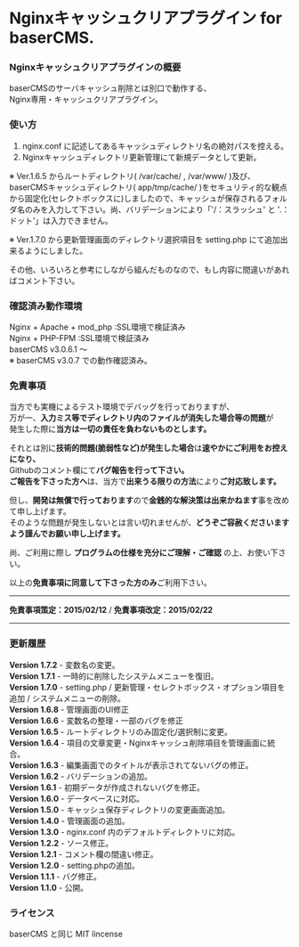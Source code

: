 # Nginxキャッシュクリアプラグイン for baserCMS.

### Nginxキャッシュクリアプラグインの概要 ###
baserCMSのサーバキャッシュ削除とは別口で動作する、  
Nginx専用・キャッシュクリアプラグイン。  

### 使い方 ###
1. nginx.conf に記述してあるキャッシュディレクトリ名の絶対パスを控える。  
2. Nginxキャッシュディレクトリ更新管理にて新規データとして更新。  

※ Ver.1.6.5 からルートディレクトリ( /var/cache/ , /var/www/ )及び、baserCMSキャッシュディレクトリ( app/tmp/cache/ )をセキュリティ的な観点から固定化(セレクトボックスに)しましたので、キャッシュが保存されるフォルダ名のみを入力して下さい。尚、バリデーションにより「'/：スラッシュ' と '.：ドット'」は入力できません。  

※ Ver.1.7.0 から更新管理画面のディレクトリ選択項目を setting.php にて追加出来るようにしました。

その他、いろいろと参考にしながら組んだものなので、もし内容に間違いがあればコメント下さい。

### 確認済み動作環境 ###
Nginx + Apache + mod_php :SSL環境で検証済み  
Nginx + PHP-FPM :SSL環境で検証済み  
baserCMS v3.0.6.1 〜  
※ baserCMS v3.0.7 での動作確認済み。

### 免責事項 ###
当方でも実機によるテスト環境でデバッグを行っておりますが、  
万が一、**入力ミス等でディレクトリ内のファイルが消失した場合等の問題**が  
発生した際に**当方は一切の責任を負わないものとします。**  

それとは別に**技術的問題(脆弱性など)が発生した場合**は**速やかにご利用をお控えになり、**  
Githubのコメント欄にて**バグ報告を行って下さい。**  
**ご報告を下さった方へ**は、当方で**出来うる限りの方法**により**ご対応致します。**  

但し、**開発は無償で行っております**ので**金銭的な解決策は出来かねます**事を改めて申し上げます。  
そのような問題が発生しないとは言い切れませんが、**どうぞご容赦くださいますよう謹んでお願い申し上げます。**

尚、ご利用に際し **プログラムの仕様を充分にご理解・ご確認** の上、お使い下さい。  

以上の**免責事項に同意して下さった方のみ**ご利用下さい。

----

**免責事項策定：2015/02/12** / **免責事項改定：2015/02/22**　

----

### 更新履歴 ###
**Version 1.7.2** - 変数名の変更。  
**Version 1.7.1** - 一時的に削除したシステムメニューを復旧。  
**Version 1.7.0** - setting.php / 更新管理・セレクトボックス・オプション項目を追加 / システムメニューの削除。  
**Version 1.6.8** - 管理画面のUI修正  
**Version 1.6.6** - 変数名の整理・一部のバグを修正  
**Version 1.6.5** - ルートディレクトリのみ固定化/選択制に変更。  
**Version 1.6.4** - 項目の文章変更・Nginxキャッシュ削除項目を管理画面に統合。  
**Version 1.6.3** - 編集画面でのタイトルが表示されてないバグの修正。  
**Version 1.6.2** - バリデーションの追加。  
**Version 1.6.1** - 初期データが作成されないバグを修正。  
**Version 1.6.0** - データベースに対応。  
**Version 1.5.0** - キャッシュ保存ディレクトリの変更画面追加。  
**Version 1.4.0** - 管理画面の追加。  
**Version 1.3.0** - nginx.conf 内のデフォルトディレクトリに対応。  
**Version 1.2.2** - ソース修正。  
**Version 1.2.1** - コメント欄の間違い修正。  
**Version 1.2.0** - setting.phpの追加。  
**Version 1.1.1** - バグ修正。  
**Version 1.1.0** - 公開。  

### ライセンス ###
baserCMS と同じ MIT lincense
